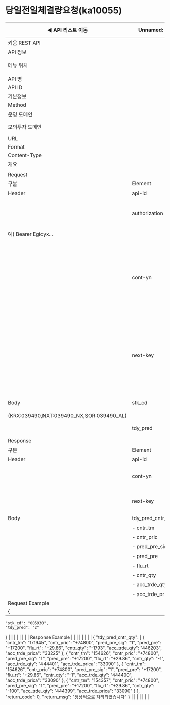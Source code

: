 # 당일전일체결량요청(ka10055)

| ◀ API 리스트 이동 | Unnamed: 1 | Unnamed: 2 | Unnamed: 3 | Unnamed: 4 | Unnamed: 5 | Unnamed: 6 |
| --- | --- | --- | --- | --- | --- | --- |
| 키움 REST API |  |  |  |  |  |  |
| API 정보 |  |  |  |  |  |  |
| 메뉴 위치 |  | 국내주식 > 종목정보 > 당일전일체결량요청(ka10055) |  |  |  |  |
| API 명 |  | 당일전일체결량요청 |  |  |  |  |
| API ID |  | ka10055 |  |  |  |  |
| 기본정보 |  |  |  |  |  |  |
| Method |  | POST |  |  |  |  |
| 운영 도메인 |  | https://api.kiwoom.com |  |  |  |  |
| 모의투자 도메인 |  | https://mockapi.kiwoom.com(KRX만 지원가능) |  |  |  |  |
| URL |  | /api/dostk/stkinfo |  |  |  |  |
| Format |  | JSON |  |  |  |  |
| Content-Type |  | application/json;charset=UTF-8 |  |  |  |  |
| 개요 |  |  |  |  |  |  |
|  |  |  |  |  |  |  |
| Request |  |  |  |  |  |  |
| 구분 | Element | 한글명 | Type | Required | Length | Description |
| Header | api-id | TR명 | String | Y | 10 |  |
|  | authorization | 접근토큰 | String | Y | 1000 | 토큰 지정시 토큰타입("Bearer") 붙혀서 호출 
 예) Bearer Egicyx... |
|  | cont-yn | 연속조회여부 | String | N | 1 | 응답 Header의 연속조회여부값이 Y일 경우 다음데이터 요청시 응답 Header의 cont-yn값 세팅 |
|  | next-key | 연속조회키 | String | N | 50 | 응답 Header의 연속조회여부값이 Y일 경우 다음데이터 요청시 응답 Header의 next-key값 세팅 |
| Body | stk_cd | 종목코드 | String | Y | 20 | 거래소별 종목코드
(KRX:039490,NXT:039490_NX,SOR:039490_AL) |
|  | tdy_pred | 당일전일 | String | Y | 1 | 1:당일, 2:전일 |
| Response |  |  |  |  |  |  |
| 구분 | Element | 한글명 | Type | Required | Length | Description |
| Header | api-id | TR명 | String | Y | 10 |  |
|  | cont-yn | 연속조회여부 | String | N | 1 | 다음 데이터가 있을시 Y값 전달 |
|  | next-key | 연속조회키 | String | N | 50 | 다음 데이터가 있을시 다음 키값 전달 |
| Body | tdy_pred_cntr_qty | 당일전일체결량 | LIST | N |  |  |
|  | - cntr_tm | 체결시간 | String | N | 20 |  |
|  | - cntr_pric | 체결가 | String | N | 20 |  |
|  | - pred_pre_sig | 전일대비기호 | String | N | 20 |  |
|  | - pred_pre | 전일대비 | String | N | 20 |  |
|  | - flu_rt | 등락율 | String | N | 20 |  |
|  | - cntr_qty | 체결량 | String | N | 20 |  |
|  | - acc_trde_qty | 누적거래량 | String | N | 20 |  |
|  | - acc_trde_prica | 누적거래대금 | String | N | 20 |  |
| Request Example |  |  |  |  |  |  |
| {
    "stk_cd": "005930",
    "tdy_pred": "2"
} |  |  |  |  |  |  |
| Response Example |  |  |  |  |  |  |
| {
    "tdy_pred_cntr_qty": [
        {
            "cntr_tm": "171945",
            "cntr_pric": "+74800",
            "pred_pre_sig": "1",
            "pred_pre": "+17200",
            "flu_rt": "+29.86",
            "cntr_qty": "-1793",
            "acc_trde_qty": "446203",
            "acc_trde_prica": "33225"
        },
        {
            "cntr_tm": "154626",
            "cntr_pric": "+74800",
            "pred_pre_sig": "1",
            "pred_pre": "+17200",
            "flu_rt": "+29.86",
            "cntr_qty": "-1",
            "acc_trde_qty": "444401",
            "acc_trde_prica": "33090"
        },
        {
            "cntr_tm": "154626",
            "cntr_pric": "+74800",
            "pred_pre_sig": "1",
            "pred_pre": "+17200",
            "flu_rt": "+29.86",
            "cntr_qty": "-1",
            "acc_trde_qty": "444400",
            "acc_trde_prica": "33090"
        },
        {
            "cntr_tm": "154357",
            "cntr_pric": "+74800",
            "pred_pre_sig": "1",
            "pred_pre": "+17200",
            "flu_rt": "+29.86",
            "cntr_qty": "-100",
            "acc_trde_qty": "444399",
            "acc_trde_prica": "33090"
        }
    ],
    "return_code": 0,
    "return_msg": "정상적으로 처리되었습니다"
} |  |  |  |  |  |  |
